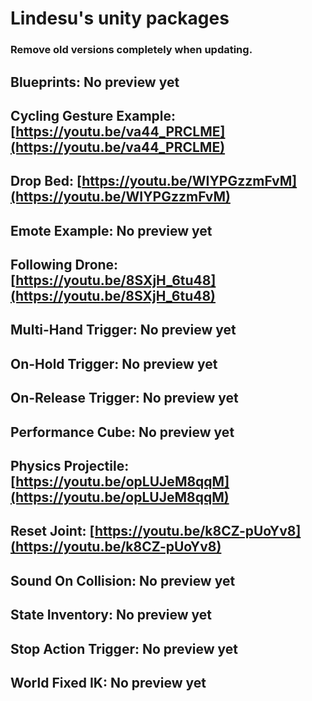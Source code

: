 # Lindesu's unity packages

### Remove old versions completely when updating.

## Blueprints: No preview yet
## Cycling Gesture Example: [https://youtu.be/va44_PRCLME](https://youtu.be/va44_PRCLME)
## Drop Bed: [https://youtu.be/WIYPGzzmFvM](https://youtu.be/WIYPGzzmFvM)
## Emote Example: No preview yet
## Following Drone: [https://youtu.be/8SXjH_6tu48](https://youtu.be/8SXjH_6tu48)
## Multi-Hand Trigger: No preview yet
## On-Hold Trigger: No preview yet
## On-Release Trigger: No preview yet
## Performance Cube: No preview yet
## Physics Projectile: [https://youtu.be/opLUJeM8qqM](https://youtu.be/opLUJeM8qqM)
## Reset Joint: [https://youtu.be/k8CZ-pUoYv8](https://youtu.be/k8CZ-pUoYv8)
## Sound On Collision: No preview yet
## State Inventory: No preview yet
## Stop Action Trigger: No preview yet
## World Fixed IK: No preview yet

